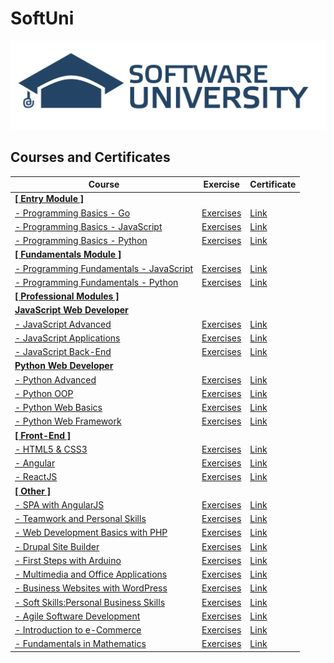 # SoftUni

<a href="https://softuni.bg/trainings/courses" rel="Courses">![SoftUni Logo][logo]<a/>

[logo]: https://github.com/AniSoft/SoftUni/blob/main/Pictures/SoftUni-Logo-Flat.png "SoftUni-Logo-Flat"

## Courses and Certificates

|**Course**|**Exercise**|**Certificate**| 
|---|---|---|
|<a href="https://softuni.bg/trainings/courses" > **[ Entry Module ]** </a>|  
|<a href="https://softuni.bg/"> - Programming Basics - Go </a>|<a href="https://github.com/AniSoft/SoftUni"> Exercises </a>|<a href="https://softuni.bg/certificates/" target="_blank"> Link</a>|
|<a href="https://softuni.bg/"> - Programming Basics - JavaScript </a>|<a href="https://github.com/AniSoft/SoftUni"> Exercises </a>|<a href="https://softuni.bg/certificates/"> Link </a>|
|<a href="https://softuni.bg/"> - Programming Basics - Python </a>|<a href="https://github.com/AniSoft/SoftUni"> Exercises </a>|<a href="https://softuni.bg/certificates/"> Link </a>| 
|<a href="https://softuni.bg/trainings/courses" > **[ Fundamentals Module ]** </a>|  
|<a href="https://softuni.bg/" > - Programming Fundamentals - JavaScript </a>|<a href="https://github.com/AniSoft/SoftUni"> Exercises </a>|<a href="https://softuni.bg/certificates/"> Link </a>|
|<a href="https://softuni.bg/" > - Programming Fundamentals - Python</a>|<a href="https://github.com/AniSoft/SoftUni"> Exercises </a>|<a href="https://softuni.bg/certificates/"> Link </a>|
|<a href="https://softuni.bg/trainings/courses" > **[ Professional Modules ]** </a>|  
|<a href="https://softuni.bg/trainings/courses" > **JavaScript Web Developer** </a>|  
|<a href="https://softuni.bg/" > - JavaScript Advanced </a>|<a href="https://github.com/AniSoft/SoftUni"> Exercises </a>|<a href="https://softuni.bg/certificates/"> Link </a>|
|<a href="https://softuni.bg/" > - JavaScript Applications </a>|<a href="https://github.com/AniSoft/SoftUni"> Exercises </a>|<a href="https://softuni.bg/certificates/"> Link </a>|
|<a href="https://softuni.bg/" > - JavaScript Back-End </a>|<a href="https://github.com/AniSoft/SoftUni"> Exercises </a>|<a href="https://softuni.bg/certificates/"> Link </a>|
|<a href="https://softuni.bg/trainings/courses" > **Python Web Developer** </a>|  
|<a href="https://softuni.bg/" > - Python Advanced </a>|<a href="https://github.com/AniSoft/SoftUni"> Exercises </a>|<a href="https://softuni.bg/certificates/"> Link </a>|
|<a href="https://softuni.bg/" > - Python OOP </a>|<a href="https://github.com/AniSoft/SoftUni"> Exercises </a>|<a href="https://softuni.bg/certificates/"> Link </a>|
|<a href="https://softuni.bg/" > - Python Web Basics </a>|<a href="https://github.com/AniSoft/SoftUni"> Exercises </a>|<a href="https://softuni.bg/certificates/"> Link </a>|
|<a href="https://softuni.bg/" > - Python Web Framework </a>|<a href="https://github.com/AniSoft/SoftUni"> Exercises </a>|<a href="https://softuni.bg/certificates/"> Link </a>|
|<a href="https://softuni.bg/trainings/courses" > **[ Front-End ]** </a>|
|<a href="https://softuni.bg/" > - HTML5 & CSS3 </a>|<a href="https://github.com/AniSoft/SoftUni"> Exercises </a>|<a href="https://softuni.bg/certificates/"> Link </a>|
|<a href="https://softuni.bg/" > - Angular </a>|<a href="https://github.com/AniSoft/SoftUni"> Exercises </a>|<a href="https://softuni.bg/certificates/"> Link </a>|
|<a href="https://softuni.bg/" > - ReactJS </a>|<a href="https://github.com/AniSoft/SoftUni"> Exercises </a>|<a href="https://softuni.bg/certificates/"> Link </a>|
|<a href="https://softuni.bg/trainings/courses" > **[ Other ]** </a>|
|<a href="https://softuni.bg/" > - SPA with AngularJS </a>|<a href="https://github.com/AniSoft/SoftUni"> Exercises </a>|<a href="https://softuni.bg/certificates/"> Link </a>|
|<a href="https://softuni.bg/" > - Teamwork and Personal Skills </a>|<a href="https://github.com/AniSoft/SoftUni"> Exercises </a>|<a href="https://softuni.bg/certificates/"> Link </a>|
|<a href="https://softuni.bg/" > - Web Development Basics with PHP </a>|<a href="https://github.com/AniSoft/SoftUni"> Exercises </a>|<a href="https://softuni.bg/certificates/"> Link </a>|
|<a href="https://softuni.bg/" > - Drupal Site Builder </a>|<a href="https://github.com/AniSoft/SoftUni"> Exercises </a>|<a href="https://softuni.bg/certificates/"> Link </a>|
|<a href="https://softuni.bg/" > - First Steps with Arduino </a>|<a href="https://github.com/AniSoft/SoftUni"> Exercises </a>|<a href="https://softuni.bg/certificates/"> Link </a>|
|<a href="https://softuni.bg/" > - Multimedia and Office Applications </a>|<a href="https://github.com/AniSoft/SoftUni"> Exercises </a>|<a href="https://softuni.bg/certificates/"> Link </a>|
|<a href="https://softuni.bg/" > - Business Websites with WordPress </a>|<a href="https://github.com/AniSoft/SoftUni"> Exercises </a>|<a href="https://softuni.bg/certificates/"> Link </a>|
|<a href="https://softuni.bg/" > - Soft Skills:Personal Business Skills </a>|<a href="https://github.com/AniSoft/SoftUni"> Exercises </a>|<a href="https://softuni.bg/certificates/"> Link </a>|
|<a href="https://softuni.bg/" > - Agile Software Development </a>|<a href="https://github.com/AniSoft/SoftUni"> Exercises </a>|<a href="https://softuni.bg/certificates/"> Link </a>|
|<a href="https://softuni.bg/" > - Introduction to e-Commerce </a>|<a href="https://github.com/AniSoft/SoftUni"> Exercises </a>|<a href="https://softuni.bg/certificates/"> Link </a>|
|<a href="https://softuni.bg/" > - Fundamentals in Mathematics </a>|<a href="https://github.com/AniSoft/SoftUni"> Exercises </a>|<a href="https://softuni.bg/certificates/"> Link </a>|
